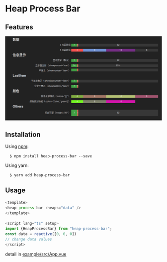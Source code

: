 # Heap Process Bar

## Features

![](img/show.gif)

## Installation

Using [npm](https://www.npmjs.com/wkevin/heap-process-bar):

```
  $ npm install heap-process-bar --save
```

Using yarn:

```
  $ yarn add heap-process-bar
```

## Usage

```js
<template>
<heap-process-bar :heaps="data" />
</template>

<script lang="ts" setup>
import {HeapProcessBar} from "heap-process-bar";
const data = reactive([0, 0, 0])
// change data values
</script>
```

detail in [example/src/App.vue](./example/src/App.vue)
